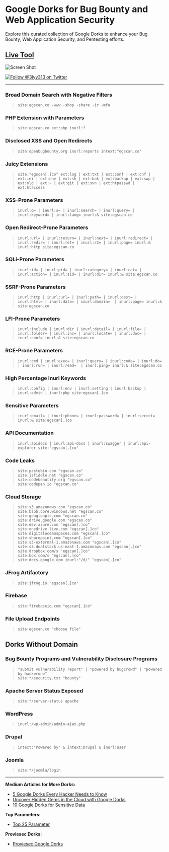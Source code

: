 # Google Dorks for Bug Bounty and Web Application Security

Explore this curated collection of Google Dorks to enhance your Bug Bounty, Web Application Security, and Pentesting efforts.

## [Live Tool](https://egscan.co/)
![Screen Shot](https://github.com/dragonked2/google/assets/66541902/50c83306-1e64-48fe-8ca2-4044daa72743)


[![Follow @3lyy313 on Twitter](https://img.shields.io/twitter/url/https/twitter.com/3lyy313.svg?style=social&label=Follow%20%403lyy313)](https://twitter.com/3lyy313)

---

### Broad Domain Search with Negative Filters

> `site:egscan.co -www -shop -share -ir -mfa`

### PHP Extension with Parameters

> `site:egscan.co ext:php inurl:?`

### Disclosed XSS and Open Redirects

> `site:openbugbounty.org inurl:reports intext:"egscan.co"`

### Juicy Extensions

> `site:"egscan[.]co" ext:log | ext:txt | ext:conf | ext:cnf | ext:ini | ext:env | ext:sh | ext:bak | ext:backup | ext:swp | ext:old | ext:~ | ext:git | ext:svn | ext:htpasswd | ext:htaccess`

### XSS-Prone Parameters

> `inurl:q= | inurl:s= | inurl:search= | inurl:query= | inurl:keyword= | inurl:lang= inurl:& site:egscan.co`

### Open Redirect-Prone Parameters

> `inurl:url= | inurl:return= | inurl:next= | inurl:redirect= | inurl:redir= | inurl:ret= | inurl:r2= | inurl:page= inurl:& inurl:http site:egscan.co`

### SQLi-Prone Parameters

> `inurl:id= | inurl:pid= | inurl:category= | inurl:cat= | inurl:action= | inurl:sid= | inurl:dir= inurl:& site:egscan.co`

### SSRF-Prone Parameters

> `inurl:http | inurl:url= | inurl:path= | inurl:dest= | inurl:html= | inurl:data= | inurl:domain=  | inurl:page= inurl:& site:egscan.co`

### LFI-Prone Parameters

> `inurl:include | inurl:dir | inurl:detail= | inurl:file= | inurl:folder= | inurl:inc= | inurl:locate= | inurl:doc= | inurl:conf= inurl:& site:egscan.co`

### RCE-Prone Parameters

> `inurl:cmd | inurl:exec= | inurl:query= | inurl:code= | inurl:do= | inurl:run= | inurl:read=  | inurl:ping= inurl:& site:egscan.co`

### High Percentage Inurl Keywords

> `inurl:config | inurl:env | inurl:setting | inurl:backup | inurl:admin | inurl:php site:egscan[.]co`

### Sensitive Parameters

> `inurl:email= | inurl:phone= | inurl:password= | inurl:secret= inurl:& site:egscan[.]co`

### API Documentation

> `inurl:apidocs | inurl:api-docs | inurl:swagger | inurl:api-explorer site:"egscan[.]co"`

### Code Leaks

> `site:pastebin.com "egscan.co"`  
> `site:jsfiddle.net "egscan.co"`  
> `site:codebeautify.org "egscan.co"`  
> `site:codepen.io "egscan.co"`

### Cloud Storage

> `site:s3.amazonaws.com "egscan.co"`  
> `site:blob.core.windows.net "egscan.co"`  
> `site:googleapis.com "egscan.co"`  
> `site:drive.google.com "egscan.co"`  
> `site:dev.azure.com "egscan[.]co"`  
> `site:onedrive.live.com "egscan[.]co"`  
> `site:digitaloceanspaces.com "egscan[.]co"`  
> `site:sharepoint.com "egscan[.]co"`  
> `site:s3-external-1.amazonaws.com "egscan[.]co"`  
> `site:s3.dualstack.us-east-1.amazonaws.com "egscan[.]co"`  
> `site:dropbox.com/s "egscan[.]co"`  
> `site:box.com/s "egscan[.]co"`  
> `site:docs.google.com inurl:"/d/" "egscan[.]co"`

### JFrog Artifactory

> `site:jfrog.io "egscan[.]co"`

### Firebase

> `site:firebaseio.com "egscan[.]co"`

### File Upload Endpoints

> `site:egscan.co "choose file"`

## Dorks Without Domain

### Bug Bounty Programs and Vulnerability Disclosure Programs

> `"submit vulnerability report" | "powered by bugcrowd" | "powered by hackerone"`  
> `site:*/security.txt "bounty"`

### Apache Server Status Exposed

> `site:*/server-status apache`

### WordPress

> `inurl:/wp-admin/admin-ajax.php`

### Drupal

> `intext:"Powered by" & intext:Drupal & inurl:user`

### Joomla

> `site:*/joomla/login`

---

**Medium Articles for More Dorks:**
- [5 Google Dorks Every Hacker Needs to Know](https://thegrayarea.tech/5-google-dorks-every-hacker-needs-to-know-fed21022a906)
- [Uncover Hidden Gems in the Cloud with Google Dorks](https://infosecwriteups.com/uncover-hidden-gems-in-the-cloud-with-google-dorks-8621e56a329d)
- [10 Google Dorks for Sensitive Data](https://infosecwriteups.com/10-google-dorks-for-sensitive-data-9454b09edc12)

**Top Parameters:**
- [Top 25 Parameter](https://github.com/lutfumertceylan/top25-parameter)

**Proviesec Dorks:**
- [Proviesec Google Dorks](https://github.com/Proviesec/google-dorks)
